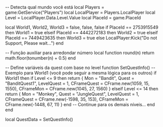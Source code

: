 -- Detecta qual mundo você está
local Players = game:GetService("Players")
local LocalPlayer = Players.LocalPlayer
local Level = LocalPlayer.Data.Level.Value
local PlaceId = game.PlaceId

local World1, World2, World3 = false, false, false
if PlaceId == 2753915549 then
    World1 = true
elseif PlaceId == 4442272183 then
    World2 = true
elseif PlaceId == 7449423635 then
    World3 = true
else
    LocalPlayer:Kick("Do not Support, Please wait...")
end

-- Função auxiliar para arredondar número
local function round(n)
    return math.floor(tonumber(n) + 0.5)
end

-- Define variáveis da quest com base no level
function SetQuestInfo()
    -- Exemplo para World1 (você pode seguir a mesma lógica para os outros)
    if World1 then
        if Level <= 9 then
            return {
                Mon = "Bandit",
                Quest = "BanditQuest1",
                LevelQuest = 1,
                CFrameQuest = CFrame.new(1059, 15, 1550),
                CFrameMon = CFrame.new(1045, 27, 1560)
            }
        elseif Level <= 14 then
            return {
                Mon = "Monkey",
                Quest = "JungleQuest",
                LevelQuest = 1,
                CFrameQuest = CFrame.new(-1598, 35, 153),
                CFrameMon = CFrame.new(-1448, 67, 11)
            }
        end
        -- Continue para os demais níveis...
    end
end

local QuestData = SetQuestInfo()
